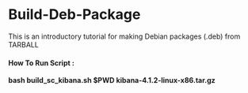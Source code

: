 # Build-Deb-Package
This is an introductory tutorial for making Debian packages (.deb) from TARBALL

#### How To Run Script :                
**bash build_sc_kibana.sh $PWD kibana-4.1.2-linux-x86.tar.gz**

